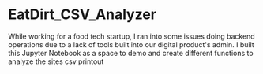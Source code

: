 # EatDirt_CSV_Analyzer
While working for a food tech startup, I ran into some issues doing backend operations due to a lack of tools built into our digital product's admin. I built this Jupyter Notebook as a space to demo and create different functions to analyze the sites csv printout
